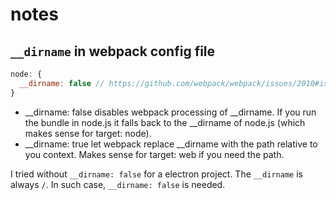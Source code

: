 # notes

## `__dirname` in webpack config file

```js
node: {
  __dirname: false // https://github.com/webpack/webpack/issues/2010#issuecomment-181256611
}
```

- __dirname: false disables webpack processing of __dirname. If you run the bundle in node.js it falls back to the __dirname of node.js (which makes sense for target: node).
- __dirname: true let webpack replace __dirname with the path relative to you context. Makes sense for target: web if you need the path.


I tried without `__dirname: false` for a electron project. The `__dirname` is always `/`.
In such case, `__dirname: false` is needed.
